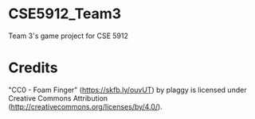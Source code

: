 # CSE5912_Team3
Team 3's game project for CSE 5912

# Credits
"CC0 - Foam Finger" (https://skfb.ly/ouvUT) by plaggy is licensed under Creative Commons Attribution (http://creativecommons.org/licenses/by/4.0/).